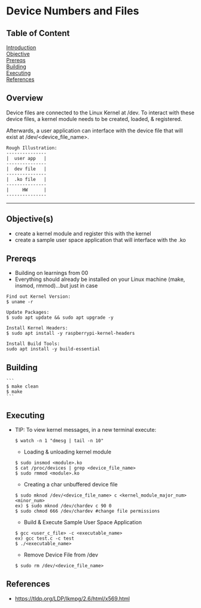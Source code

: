 # Device Numbers and Files 

## Table of Content
[Introduction](#introduction)<br>
[Objective](#objective)<br>
[Prereqs](#prereqs)<br>
[Building](#building)<br>
[Executing](#executing)<br>
[References](#references)<br>

## Overview
Device files are connected to the Linux Kernel at /dev. To interact with these device files, a kernel module needs to be created, loaded, & registered.

Afterwards, a user application can interface with the device file that will exist at /dev/<device_file_name>. 

```
Rough Illustration:
---------------
|  user app   |   
---------------
|  dev file   |
---------------
|  .ko file   |
---------------
|     HW      |
---------------
```

---

## Objective(s)
- create a kernel module and register this with the kernel
- create a sample user space application that will interface with the .ko 

## Prereqs
- Building on learnings from 00 
- Everything should already be installed on your Linux machine (make, insmod, rmmod)...but just in case

```
Find out Kernel Version:
$ uname -r

Update Packages:
$ sudo apt update && sudo apt upgrade -y

Install Kernel Headers:
$ sudo apt install -y raspberrypi-kernel-headers

Install Build Tools:
sudo apt install -y build-essential

```

## Building
    ```
    $ make clean
    $ make
    ```

## Executing
- TIP: To view kernel messages, in a new terminal execute:
    ```
    $ watch -n 1 "dmesg | tail -n 10"
    ```

    - Loading & unloading kernel module
    ```
    $ sudo insmod <module>.ko
    $ cat /proc/devices | grep <device_file_name>
    $ sudo rmmod <module>.ko
    ```

    - Creating a char unbuffered device file
    ```
    $ sudo mknod /dev/<device_file_name> c <kernel_module_major_num> <minor_num>
    ex) $ sudo mknod /dev/chardev c 90 0
    $ sudo chmod 666 /dev/chardev #change file permissions
    ```

    - Build & Execute Sample User Space Application
    ```
    $ gcc <user_c_file> -c <executable_name>
    ex) gcc test.c -c test
    $ ./<executable_name>
    ```

    - Remove Device File from /dev
    ```
    $ sudo rm /dev/<device_file_name>
    ```

## References
- https://tldp.org/LDP/lkmpg/2.6/html/x569.html
